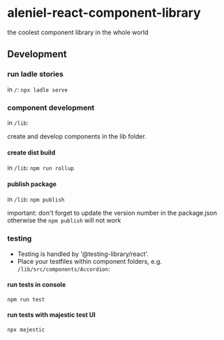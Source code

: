 # aleniel-react-component-library
the coolest component library in the whole world


## Development 

### run ladle stories
in `/`:
`npx ladle serve`


### component development
in `/lib`:

create and develop components in the lib folder. 


#### create dist build
in `/lib`:
`npm run rollup`


#### publish package
in `/lib`:
`npm publish`

important: don't forget to update the version number in the package.json otherwise the `npm publish` will not work



### testing

- Testing is handled by '@testing-library/react'.
- Place your testfiles within component folders, e.g. `/lib/src/components/Accordion`:


#### run tests in console

`npm run test`


#### run tests with majestic test UI

`npx majestic`

